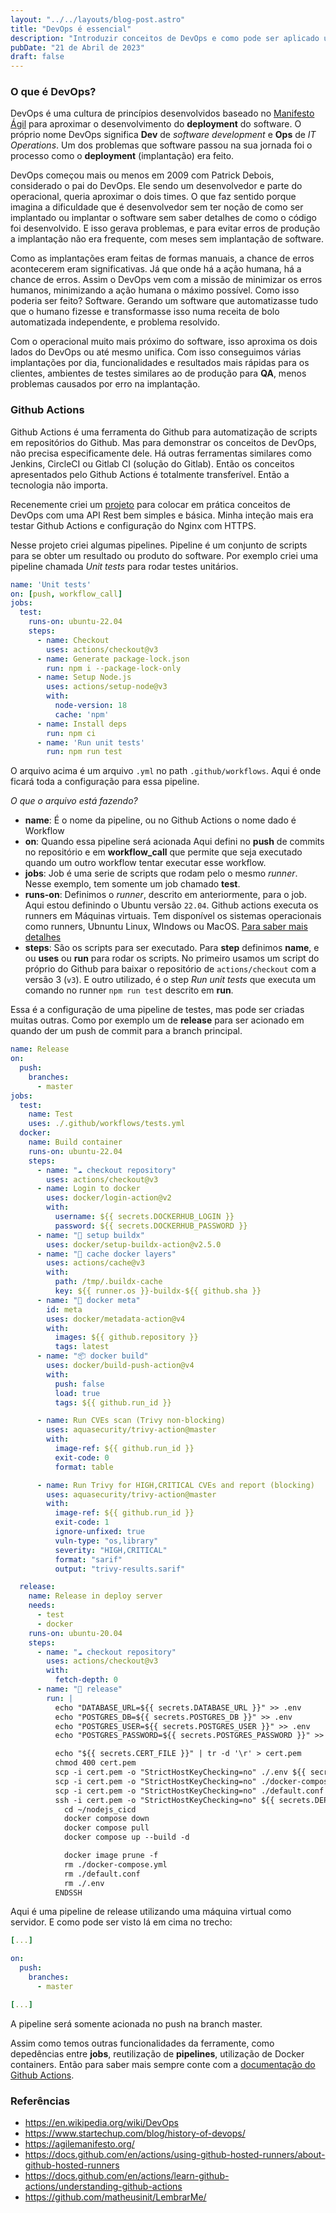 ```yaml
---
layout: "../../layouts/blog-post.astro"
title: "DevOps é essencial"
description: "Introduzir conceitos de DevOps e como pode ser aplicado utilizando Github Actions"
pubDate: "21 de Abril de 2023"
draft: false
---
```

### O que é DevOps?

DevOps é uma cultura de princípios desenvolvidos baseado no [Manifesto Ágil](https://agilemanifesto.org/history.html) para aproximar o desenvolvimento do **deployment** do software. O próprio nome DevOps significa **Dev** de *software development* e **Ops** de *IT Operations*. Um dos problemas que software passou na sua jornada foi o processo como o **deployment** (implantação) era feito.

DevOps começou mais ou menos em 2009 com Patrick Debois, considerado o pai do DevOps. Ele sendo um desenvolvedor e parte do operacional, queria aproximar o dois times. O que faz sentido porque imagina a dificuldade que é desenvolvedor sem ter noção de como ser implantado ou implantar o software sem saber detalhes de como o código foi desenvolvido. E isso gerava problemas, e para evitar erros de produção a implantação não era frequente, com meses sem implantação de software.

Como as implantações eram feitas de formas manuais, a chance de erros acontecerem eram significativas. Já que onde há a ação humana, há  a chance de erros. Assim o DevOps vem com a missão de minimizar os erros humanos, minimizando a ação humana o máximo possível. Como isso poderia ser feito? Software. Gerando um software que automatizasse tudo que o humano fizesse e transformasse isso numa receita de bolo automatizada independente, e problema resolvido.

Com o operacional muito mais próximo do software, isso aproxima os dois lados do DevOps ou até mesmo unifica. Com isso conseguimos várias implantações por dia, funcionalidades e resultados mais rápidas para os clientes, ambientes de testes similares ao de produção para **QA**, menos problemas causados por erro na implantação.

### Github Actions

Github Actions é uma ferramenta do Github para automatização de scripts em repositórios do Github. Mas para demonstrar os conceitos de DevOps, não precisa especificamente dele. Há outras ferramentas similares como Jenkins, CircleCI ou Gitlab CI (solução do Gitlab). Então os conceitos apresentados pelo Github Actions é totalmente transferível. Então a tecnologia não importa.

Recenemente criei um [projeto](https://github.com/matheusinit/LembrarMe/) para colocar em prática conceitos de DevOps com uma API Rest bem simples e básica. Minha inteção mais era testar Github Actions e configuração do Nginx com HTTPS.

Nesse projeto criei algumas pipelines. Pipeline é um conjunto de scripts para se obter um resultado ou produto do software. Por exemplo criei uma pipeline chamada *Unit tests* para rodar testes unitários.

```yaml:.github/workflows/tests.yml
name: 'Unit tests'
on: [push, workflow_call]
jobs:
  test:
    runs-on: ubuntu-22.04
    steps:
      - name: Checkout
        uses: actions/checkout@v3
      - name: Generate package-lock.json
        run: npm i --package-lock-only
      - name: Setup Node.js
        uses: actions/setup-node@v3
        with:
          node-version: 18
          cache: 'npm'
      - name: Install deps
        run: npm ci
      - name: 'Run unit tests'
        run: npm run test
```

O arquivo acima é um arquivo `.yml` no path `.github/workflows`. Aqui é onde ficará toda a configuração para essa pipeline.

*O que o arquivo está fazendo?*
- **name**: É o nome da pipeline, ou no Github Actions o nome dado é Workflow
- **on**: Quando essa pipeline será acionada
	Aqui defini no **push** de commits no repositório e em **workflow_call** que permite que seja executado quando um outro workflow tentar executar esse workflow.
- **jobs**: Job é uma serie de scripts que rodam pelo o mesmo *runner*.
	Nesse exemplo, tem somente um job chamado **test**.
- **runs-on**: Definimos o *runner*, descrito em anteriormente, para o job. Aqui estou definindo o Ubuntu versão `22.04`. 
	Github actions executa os runners em Máquinas virtuais. Tem disponível os sistemas operacionais como runners, Ubnuntu Linux, WIndows ou MacOS. [Para saber mais detalhes](https://docs.github.com/en/actions/using-github-hosted-runners/about-github-hosted-runners)
- **steps**: São os scripts para ser executado. Para **step** definimos **name**, e ou **uses** ou **run** para rodar os scripts.
	No primeiro usamos um script do próprio do Github para baixar o repositório de `actions/checkout` com a versão 3 (`v3`). E outro utilizado, é o step *Run unit tests* que executa um comando no runner  `npm run test` descrito em **run**.

Essa é a configuração de uma pipeline de testes, mas pode ser criadas muitas outras. Como por exemplo um de **release** para ser acionado em quando der um push de commit para a branch principal.

```yaml:.github/workflows/release.yml
name: Release
on:
  push:
    branches:
      - master
jobs:
  test:
    name: Test
    uses: ./.github/workflows/tests.yml
  docker:
    name: Build container
    runs-on: ubuntu-22.04
    steps:
      - name: "☁️ checkout repository"
        uses: actions/checkout@v3
      - name: Login to docker
        uses: docker/login-action@v2
        with:
          username: ${{ secrets.DOCKERHUB_LOGIN }}
          password: ${{ secrets.DOCKERHUB_PASSWORD }}
      - name: "🔧 setup buildx"
        uses: docker/setup-buildx-action@v2.5.0
      - name: "🔧 cache docker layers"
        uses: actions/cache@v3
        with:
          path: /tmp/.buildx-cache
          key: ${{ runner.os }}-buildx-${{ github.sha }}
      - name: "🔧 docker meta"
        id: meta
        uses: docker/metadata-action@v4
        with:
          images: ${{ github.repository }}
          tags: latest
      - name: "📦 docker build"
        uses: docker/build-push-action@v4
        with:
          push: false
          load: true
          tags: ${{ github.run_id }}

      - name: Run CVEs scan (Trivy non-blocking)
        uses: aquasecurity/trivy-action@master
        with:
          image-ref: ${{ github.run_id }}
          exit-code: 0
          format: table

      - name: Run Trivy for HIGH,CRITICAL CVEs and report (blocking)
        uses: aquasecurity/trivy-action@master
        with:
          image-ref: ${{ github.run_id }}
          exit-code: 1
          ignore-unfixed: true
          vuln-type: "os,library"
          severity: "HIGH,CRITICAL"
          format: "sarif"
          output: "trivy-results.sarif"

  release:
    name: Release in deploy server
    needs:
      - test
      - docker
    runs-on: ubuntu-20.04
    steps:
      - name: "☁️ checkout repository"
        uses: actions/checkout@v3
        with:
          fetch-depth: 0
      - name: "🚀 release"
        run: |
          echo "DATABASE_URL=${{ secrets.DATABASE_URL }}" >> .env
          echo "POSTGRES_DB=${{ secrets.POSTGRES_DB }}" >> .env
          echo "POSTGRES_USER=${{ secrets.POSTGRES_USER }}" >> .env
          echo "POSTGRES_PASSWORD=${{ secrets.POSTGRES_PASSWORD }}" >> .env

          echo "${{ secrets.CERT_FILE }}" | tr -d '\r' > cert.pem
          chmod 400 cert.pem
          scp -i cert.pem -o "StrictHostKeyChecking=no" ./.env ${{ secrets.DEPLOY_SERVER }}:~/nodejs_cicd/.env
          scp -i cert.pem -o "StrictHostKeyChecking=no" ./docker-compose.yml ${{ secrets.DEPLOY_SERVER }}:~/nodejs_cicd/docker-compose.yml
          scp -i cert.pem -o "StrictHostKeyChecking=no" ./default.conf ${{ secrets.DEPLOY_SERVER }}:~/nodejs_cicd/
          ssh -i cert.pem -o "StrictHostKeyChecking=no" ${{ secrets.DEPLOY_SERVER }} << 'ENDSSH'
            cd ~/nodejs_cicd
            docker compose down
            docker compose pull
            docker compose up --build -d

            docker image prune -f
            rm ./docker-compose.yml
            rm ./default.conf
            rm ./.env
          ENDSSH
```

Aqui é uma pipeline de release utilizando uma máquina virtual como servidor. E como pode ser visto lá em cima no trecho:

```yaml:.github/workflows/release.yml
[...]

on:
  push:
    branches:
      - master

[...]
```

A pipeline será somente acionada no push na branch master.

Assim como temos outras funcionalidades da ferramente, como depedências entre **jobs**, reutilização de **pipelines**, utilização de Docker containers. Então para saber mais sempre conte com a [documentação do Github Actions](https://docs.github.com/en/actions).

### Referências
- https://en.wikipedia.org/wiki/DevOps
- https://www.startechup.com/blog/history-of-devops/
- https://agilemanifesto.org/
- https://docs.github.com/en/actions/using-github-hosted-runners/about-github-hosted-runners
- https://docs.github.com/en/actions/learn-github-actions/understanding-github-actions
- https://github.com/matheusinit/LembrarMe/